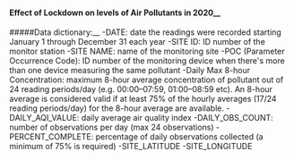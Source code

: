 #### Effect of Lockdown on levels of Air Pollutants in 2020__


#####Data dictionary:__
-DATE: date the readings were recorded starting January 1 through December 31 each year
-SITE ID: ID number of the monitor station 
-SITE NAME: name of the monitoring site
-POC (Parameter Occurrence Code): ID number of the monitoring device when there's more than one device measuring the same pollutant
-Daily Max 8-hour Concentration: maximum 8-hour average concentration of pollutant out of 24 reading periods/day (e.g. 00:00–07:59, 01:00–08:59 etc). An 8-hour average is considered valid if at least 75% of the hourly averages (17/24 reading periods/day) for the 8-hour average are available.
-DAILY_AQI_VALUE: daily average air quality index
-DAILY_OBS_COUNT: number of observations per day (max 24 observations)
-PERCENT_COMPLETE: percentage of daily observations collected (a minimum of 75% is required)
-SITE_LATITUDE
-SITE_LONGITUDE



